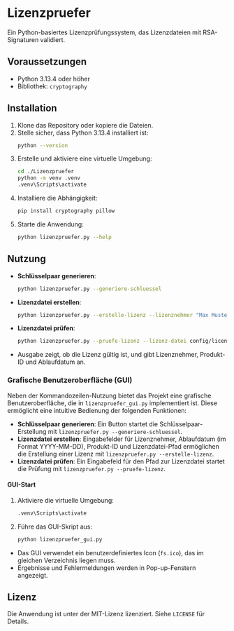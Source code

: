 # Lizenzpruefer

Ein Python-basiertes Lizenzprüfungssystem, das Lizenzdateien mit RSA-Signaturen validiert.

## Voraussetzungen
- Python 3.13.4 oder höher
- Bibliothek: `cryptography`

## Installation
1. Klone das Repository oder kopiere die Dateien.
2. Stelle sicher, dass Python 3.13.4 installiert ist:
   ```bash
   python --version
   ```
3. Erstelle und aktiviere eine virtuelle Umgebung:
   ```bash
   cd ./Lizenzpruefer
   python -m venv .venv
   .venv\Scripts\activate
   ```
4. Installiere die Abhängigkeit:
   ```bash
   pip install cryptography pillow
   ```
5. Starte die Anwendung:
   ```bash
   python lizenzpruefer.py --help
   ```

## Nutzung
- **Schlüsselpaar generieren**:
   ```bash
   python lizenzpruefer.py --generiere-schluessel
   ```
- **Lizenzdatei erstellen**:
   ```bash
   python lizenzpruefer.py --erstelle-lizenz --lizenznehmer "Max Mustermann" --ablaufdatum "2026-12-31" --produkt-id "PROD123" --lizenz-datei config/licenses/lizenz.json
   ```
- **Lizenzdatei prüfen**:
   ```bash
   python lizenzpruefer.py --pruefe-lizenz --lizenz-datei config/licenses/lizenz.json
   ```
- Ausgabe zeigt, ob die Lizenz gültig ist, und gibt Lizenznehmer, Produkt-ID und Ablaufdatum an.

### Grafische Benutzeroberfläche (GUI)
Neben der Kommandozeilen-Nutzung bietet das Projekt eine grafische Benutzeroberfläche, die in `lizenzpruefer_gui.py` implementiert ist. Diese ermöglicht eine intuitive Bedienung der folgenden Funktionen:

- **Schlüsselpaar generieren**: 
Ein Button startet die Schlüsselpaar-Erstellung mit `lizenzpruefer.py --generiere-schluessel`.
- **Lizenzdatei erstellen**: 
Eingabefelder für Lizenznehmer, Ablaufdatum (im Format YYYY-MM-DD), Produkt-ID und Lizenzdatei-Pfad ermöglichen die Erstellung einer Lizenz mit `lizenzpruefer.py --erstelle-lizenz`.
- **Lizenzdatei prüfen**: 
Ein Eingabefeld für den Pfad zur Lizenzdatei startet die Prüfung mit `lizenzpruefer.py --pruefe-lizenz`.

#### GUI-Start
1. Aktiviere die virtuelle Umgebung:
   ```bash
   .venv\Scripts\activate
   ```
2. Führe das GUI-Skript aus:
   ```bash
   python lizenzpruefer_gui.py
   ```
- Das GUI verwendet ein benutzerdefiniertes Icon (`fs.ico`), das im gleichen Verzeichnis liegen muss.
- Ergebnisse und Fehlermeldungen werden in Pop-up-Fenstern angezeigt.

## Lizenz
Die Anwendung ist unter der MIT-Lizenz lizenziert. Siehe `LICENSE` für Details.